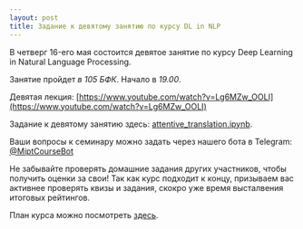 ```yaml
---
layout: post
title: Задание к девятому занятию по курсу DL in NLP
---
```


В четверг 16-eго мая состоится девятое занятие по курсу Deep Learning in Natural Language Processing.

Занятие пройдет _в 105 БФК_. Начало в _19.00_.

Девятая лекция: [https://www.youtube.com/watch?v=Lg6MZw_OOLI](https://www.youtube.com/watch?v=Lg6MZw_OOLI) 

Задание к девятому занятию здесь: [attentive_translation.ipynb](https://github.com/deepmipt/deep-nlp-seminars/seminar_08/attentive_translation.ipynb).

Ваши вопросы к семинару можно задать через нашего бота в Telegram: [@MiptCourseBot](https://t.me/MiptCourseBot)

Не забывайте проверять домашние задания других участников, чтобы получить оценки за свои! Так как курс подходит к концу, призываем вас активнее проверять квизы и задания, скокро уже время высталвения итоговых рейтингов.

План курса можно посмотреть [здесь](../NLP/).